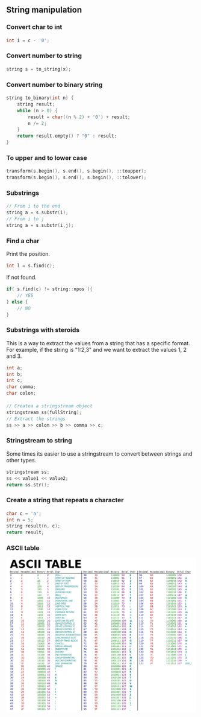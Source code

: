 ## String manipulation

### Convert char to int

```c++
int i = c - '0';
```

### Convert number to string

```c++
string s = to_string(x);
```

### Convert number to binary string

```c++
string to_binary(int n) {
    string result;
    while (n > 0) {
        result = char((n % 2) + '0') + result;
        n /= 2;
    }
    return result.empty() ? "0" : result;
}
```

### To upper and to lower case

```c++
transform(s.begin(), s.end(), s.begin(), ::toupper);
transform(s.begin(), s.end(), s.begin(), ::tolower);
```

### Substrings

```c++
// From i to the end
string a = s.substr(i);
// From i to j
string a = s.substr(i,j);
```

### Find a char

Print the position.

```c++
int l = s.find(c);
```

If not found.

```c++
if( s.find(c) != string::npos ){
    // YES
} else {
    // NO
}
```

### Substrings with steroids

This is a way to extract the values from a string that has a specific format. For example, if the string is "1:2,3" and we want to extract the values 1, 2 and 3.

```c++
int a;
int b;
int c;
char comma;
char colon;

// Createa a stringstream object
stringstream ss(fullString);
// Extract the strings
ss >> a >> colon >> b >> comma >> c;
```

### Stringstream to string

Some times its easier to use a stringstream to convert between strings and other types.

```c++
stringstream ss;
ss << value1 << value2;
return ss.str();
```

### Create a string that repeats a character

```c++
char c = 'a';
int n = 5;
string result(n, c);
return result;
```

### ASCII table

![ASCII TABLE](./img/ASCII-Table.png)